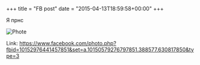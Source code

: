 +++
title = "FB post"
date = "2015-04-13T18:59:58+00:00"
+++

Я прнс

![Phote](https://scontent.xx.fbcdn.net/v/t1.0-0/p130x130/11156356_10152976441457851_7214541328437210519_n.jpg?oh=1ca6841da71cd67599be812eee2ec1c0&oe=595AC54F)


Link: https://www.facebook.com/photo.php?fbid=10152976441457851&set=a.10150579276797851.388577.630817850&type=3
